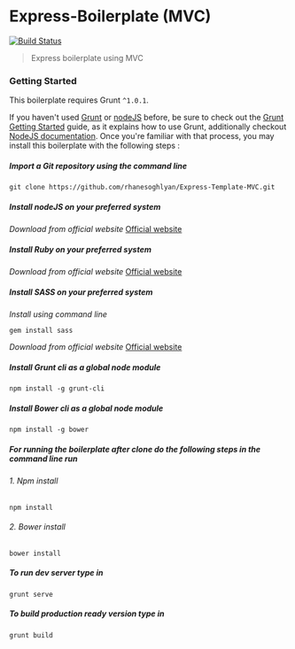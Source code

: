 # Express-Boilerplate (MVC)

[![Build Status](https://travis-ci.org/rhanesoghlyan/Express-Template-MVC.svg?branch=master)](https://travis-ci.org/rhanesoghlyan/Express-Template-MVC)

> Express boilerplate using MVC

### Getting Started
This boilerplate requires Grunt `^1.0.1`.

If you haven't used [Grunt](http://gruntjs.com/) or [nodeJS](https://nodejs.org) before, be sure to check out the [Grunt Getting Started](http://gruntjs.com/getting-started) guide, as it explains how to use Grunt, additionally checkout [NodeJS documentation](https://nodejs.org/en/docs/). Once you're familiar with that process, you may install this boilerplate with the following steps :

##### Import a Git repository using the command line

```shell
git clone https://github.com/rhanesoghlyan/Express-Template-MVC.git
```

#####  Install nodeJS on your preferred system

_Download from official website_ [Official website](https://nodejs.org/en/download/)

#####  Install Ruby on your preferred system

_Download from official website_ [Official website](https://www.ruby-lang.org/de/downloads/)

#####  Install SASS on your preferred system

_Install using command line_

```shell
gem install sass
```
_Download from official website_ [Official website](http://sass-lang.com/install)


#####  Install Grunt cli as a global node module

```shell
npm install -g grunt-cli
```

#####  Install Bower cli as a global node module

```shell
npm install -g bower
```
#####  For running the boilerplate after clone do the following steps in the command line run

###### 1. Npm install
```shell
npm install
```
###### 2. Bower install
```shell
bower install
```

#####  To run dev server type in

```shell
grunt serve
```
#####  To build production ready version type in

```shell
grunt build
```